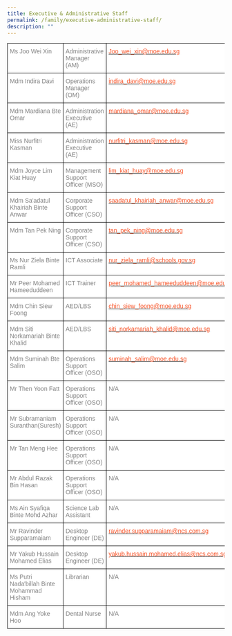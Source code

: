 ```yaml
---
title: Executive & Administrative Staff
permalink: /family/executive-administrative-staff/
description: ""
---
```

<style type="text/css">
.tg  {border-collapse:collapse;border-spacing:0;}
.tg td{border-color:black;border-style:solid;border-width:1px;font-family:Arial, sans-serif;font-size:14px;
  overflow:hidden;padding:10px 5px;word-break:normal;}
.tg th{border-color:black;border-style:solid;border-width:1px;font-family:Arial, sans-serif;font-size:14px;
  font-weight:normal;overflow:hidden;padding:10px 5px;word-break:normal;}
.tg .tg-lm9i{background-color:#FFF;color:#808080;text-align:left;vertical-align:top}
.tg .tg-zrb3{background-color:#FFF;color:#F85125;text-align:left;vertical-align:top}
</style>
<table class="tg">
<thead>
  <tr>
    <th class="tg-lm9i">Ms Joo Wei Xin</th>
    <th class="tg-lm9i">Administrative Manager (AM)</th>
    <th class="tg-zrb3"><a href="mailto:joo_wei_xin@moe.edu.sg"><span style="text-decoration:none;color:#F85125;background-color:transparent">Joo_wei_xin@moe.edu.sg</span></a><br><br></th>
  </tr>
</thead>
<tbody>
  <tr>
    <td class="tg-lm9i">Mdm Indira Davi<br></td>
    <td class="tg-lm9i">Operations Manager (OM)</td>
    <td class="tg-zrb3"><a href="mailto:indira_davi@moe.edu.sg"><span style="text-decoration:none;color:#F85125;background-color:transparent">indira_davi@moe.edu.sg</span></a><br><br></td>
  </tr>
	  <tr>
    <td class="tg-lm9i">Mdm Mardiana Bte Omar<br></td>
    <td class="tg-lm9i">Administration Executive (AE)</td>
    <td class="tg-zrb3"><a href="mailto:mardiana_omar@moe.edu.sg"><span style="text-decoration:none;color:#F85125;background-color:transparent">mardiana_omar@moe.edu.sg</span></a><br><br></td>
  </tr>
  <tr>
    <td class="tg-lm9i">Miss Nurfitri Kasman</td>
    <td class="tg-lm9i">Administration Executive (AE)</td>
    <td class="tg-zrb3"><a href="mailto:nurfitri_kasman@moe.edu.sg"><span style="text-decoration:none;color:#F85125;background-color:transparent">nurfitri_kasman@moe.edu.sg</span></a><br><br></td>
  </tr>
  
  <tr>
    <td class="tg-lm9i">Mdm Joyce Lim Kiat Huay<br><br> </td>
    <td class="tg-lm9i">Management Support Officer (MSO)</td>
    <td class="tg-zrb3"><a href="mailto:lim_kiat_huay@moe.edu.sg"><span style="text-decoration:none;color:#F85125;background-color:transparent">lim_kiat_huay@moe.edu.sg</span></a><br><br></td>
  </tr>
  <tr>
    <td class="tg-lm9i">Mdm Sa'adatul Khairiah Binte Anwar</td>
    <td class="tg-lm9i">Corporate Support Officer (CSO)</td>
    <td class="tg-zrb3"><a href="mailto:saadatul_khairiah_anwar@moe.edu.sg"><span style="text-decoration:none;color:#F85125;background-color:transparent">saadatul_khairiah_anwar@moe.edu.sg</span></a><br><br></td>
  </tr>
  <tr>
    <td class="tg-lm9i">Mdm Tan Pek Ning</td>
    <td class="tg-lm9i">Corporate Support Officer (CSO)</td>
    <td class="tg-zrb3"><a href="mailto:tan_pek_ning@moe.edu.sg"><span style="text-decoration:none;color:#F85125;background-color:transparent">tan_pek_ning@moe.edu.sg</span></a><br><br></td>
  </tr>
  <tr>
    <td class="tg-lm9i">Ms Nur Ziela Binte Ramli</td>
    <td class="tg-lm9i">ICT Associate</td>
    <td class="tg-zrb3"><a href="mailto:nur_ziela_ramli@schools.gov.sg"><span style="text-decoration:none;color:#F85125;background-color:transparent">nur_ziela_ramli@schools.gov.sg</span></a><br><br></td>
  </tr>
  <tr>
    <td class="tg-lm9i">Mr Peer Mohamed Hameeduddeen</td>
    <td class="tg-lm9i">ICT Trainer</td>
    <td class="tg-zrb3"><a href="mailto:peer_mohamed_hameeduddeen@moe.edu.sg"><span style="text-decoration:none;color:#F85125;background-color:transparent">peer_mohamed_hameeduddeen@moe.edu.sg</span></a><br><br></td>
  </tr>
  <tr>
    <td class="tg-lm9i">Mdm Chin Siew Foong<br></td>
    <td class="tg-lm9i">AED/LBS</td>
    <td class="tg-zrb3"><a href="mailto:chin_siew_foong@moe.edu.sg"><span style="text-decoration:none;color:#F85125;background-color:transparent">chin_siew_foong@moe.edu.sg</span></a><br><br></td>
  </tr>
  <tr>
    <td class="tg-lm9i">Mdm Siti Norkamariah Binte Khalid</td>
    <td class="tg-lm9i">AED/LBS</td>
    <td class="tg-zrb3"><a href="mailto:siti_norkamariah_khalid@moe.edu.sg"><span style="text-decoration:none;color:#F85125;background-color:transparent">siti_norkamariah_khalid@moe.edu.sg</span></a><br><br></td>
  </tr>
  <tr>
    <td class="tg-lm9i">Mdm Suminah Bte Salim</td>
    <td class="tg-lm9i">Operations Support Officer (OSO)</td>
    <td class="tg-zrb3"><a href="mailto:suminah_salim@moe.edu.sg"><span style="text-decoration:none;color:#F85125;background-color:transparent">suminah_salim@moe.edu.sg</span></a><br><br></td>
  </tr>
  <tr>
    <td class="tg-lm9i">Mr Then Yoon Fatt</td>
    <td class="tg-lm9i">Operations Support Officer (OSO)</td>
    <td class="tg-lm9i">N/A</td>
  </tr>
  <tr>
    <td class="tg-lm9i">Mr Subramaniam Suranthan(Suresh)</td>
    <td class="tg-lm9i">Operations Support Officer (OSO)</td>
    <td class="tg-lm9i">N/A</td>
  </tr>
  <tr>
    <td class="tg-lm9i">Mr Tan Meng Hee</td>
    <td class="tg-lm9i">Operations Support Officer (OSO)</td>
    <td class="tg-lm9i">N/A</td>
  </tr>
  <tr>
    <td class="tg-lm9i">Mr Abdul Razak Bin Hasan</td>
    <td class="tg-lm9i">Operations Support Officer (OSO)</td>
    <td class="tg-lm9i">N/A</td>
  </tr>
  <tr>
    <td class="tg-lm9i">Ms Ain Syafiqa Binte Mohd Azhar </td>
    <td class="tg-lm9i">Science Lab Assistant</td>
    <td class="tg-lm9i">N/A</td>
  </tr>
  
  <tr>
    <td class="tg-lm9i">Mr Ravinder Supparamaiam</td>
    <td class="tg-lm9i">Desktop Engineer (DE)</td>
    <td class="tg-zrb3"><a href="mailto:yakub.hussain.mohamed.elias@ncs.com.sg"><span style="text-decoration:none;color:#F85125;background-color:transparent">ravinder.supparamaiam@ncs.com.sg</span></a><br><br></td>
  </tr>
	<tr>
    <td class="tg-lm9i">Mr Yakub Hussain Mohamed Elias</td>
    <td class="tg-lm9i">Desktop Engineer (DE)</td>
    <td class="tg-zrb3"><a href="mailto:yakub.hussain.mohamed.elias@ncs.com.sg"><span style="text-decoration:none;color:#F85125;background-color:transparent">yakub.hussain.mohamed.elias@ncs.com.sg</span></a><br><br></td>
  </tr>
  <tr>
    <td class="tg-lm9i">Ms Putri Nada'billah Binte Mohammad Hisham</td>
    <td class="tg-lm9i">Librarian</td>
    <td class="tg-lm9i">N/A</td>
  </tr>
  <tr>
    <td class="tg-lm9i">Mdm Ang Yoke Hoo</td>
    <td class="tg-lm9i">Dental Nurse</td>
    <td class="tg-lm9i">N/A</td>
  </tr>
</tbody>
</table>